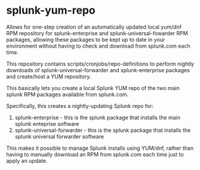 # splunk-yum-repo
Allows for one-step creation of an automatically updated local yum/dnf RPM repository for splunk-enterprise and splunk-universal-fowarder RPM packages, allowing these packages to be kept up to date in your environment without having to check and download from splunk.com each time. 

This repository contains scripts/cronjobs/repo-definitions to perform nightly downloads of splunk-universal-forwarder and splunk-enterprise packages and create/host a YUM repository.

This basically lets you create a local Splunk YUM repo of the two main splunk RPM packages available from splunk.com.

Specifically, this creates a nightly-updating Splunk repo for:
1. splunk-enterprise - this is the splunk package that installs the main splunk enteprise software
2. splunk-universal-forwarder - this is the splunk package that installs the splunk universal forwarder software

This makes it possible to manage Splunk installs using YUM/dnf, rather than having to manually download an RPM from splunk.com each time just to apply an update.

